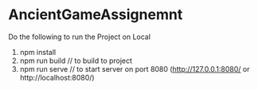 # AncientGameAssignemnt

Do the following to run the Project on Local
1. npm install
3. npm run build  // to build to project 
2. npm run serve  // to start server on port 8080 (http://127.0.0.1:8080/  or   http://localhost:8080/)
